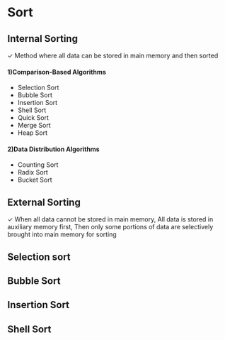 # Sort


## Internal Sorting
✓ Method where all data can be stored in main memory and then sorted

#### 1)Comparison-Based Algorithms

- Selection Sort
- Bubble Sort
- Insertion Sort
- Shell Sort
- Quick Sort
- Merge Sort
- Heap Sort

####  2)Data Distribution Algorithms

- Counting Sort
- Radix Sort
- Bucket Sort

## External Sorting
✓ When all data cannot be stored in main memory,
All data is stored in auxiliary memory first,
Then only some portions of data are selectively brought into main memory for sorting

## Selection sort

## Bubble Sort

## Insertion Sort

## Shell Sort